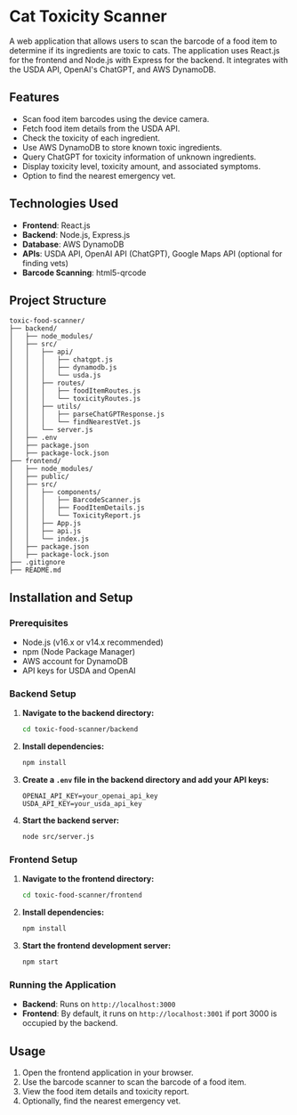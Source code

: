 # Cat Toxicity Scanner

A web application that allows users to scan the barcode of a food item to determine if its ingredients are toxic to cats. The application uses React.js for the frontend and Node.js with Express for the backend. It integrates with the USDA API, OpenAI's ChatGPT, and AWS DynamoDB.

## Features

- Scan food item barcodes using the device camera.
- Fetch food item details from the USDA API.
- Check the toxicity of each ingredient.
- Use AWS DynamoDB to store known toxic ingredients.
- Query ChatGPT for toxicity information of unknown ingredients.
- Display toxicity level, toxicity amount, and associated symptoms.
- Option to find the nearest emergency vet.

## Technologies Used

- **Frontend**: React.js
- **Backend**: Node.js, Express.js
- **Database**: AWS DynamoDB
- **APIs**: USDA API, OpenAI API (ChatGPT), Google Maps API (optional for finding vets)
- **Barcode Scanning**: html5-qrcode

## Project Structure

```
toxic-food-scanner/
├── backend/
│   ├── node_modules/
│   ├── src/
│   │   ├── api/
│   │   │   ├── chatgpt.js
│   │   │   ├── dynamodb.js
│   │   │   └── usda.js
│   │   ├── routes/
│   │   │   ├── foodItemRoutes.js
│   │   │   └── toxicityRoutes.js
│   │   ├── utils/
│   │   │   ├── parseChatGPTResponse.js
│   │   │   └── findNearestVet.js
│   │   └── server.js
│   ├── .env
│   ├── package.json
│   ├── package-lock.json
├── frontend/
│   ├── node_modules/
│   ├── public/
│   ├── src/
│   │   ├── components/
│   │   │   ├── BarcodeScanner.js
│   │   │   ├── FoodItemDetails.js
│   │   │   └── ToxicityReport.js
│   │   ├── App.js
│   │   ├── api.js
│   │   └── index.js
│   ├── package.json
│   ├── package-lock.json
├── .gitignore
├── README.md
```

## Installation and Setup

### Prerequisites

- Node.js (v16.x or v14.x recommended)
- npm (Node Package Manager)
- AWS account for DynamoDB
- API keys for USDA and OpenAI

### Backend Setup

1. **Navigate to the backend directory:**

   ```bash
   cd toxic-food-scanner/backend
   ```

2. **Install dependencies:**

   ```bash
   npm install
   ```

3. **Create a `.env` file in the backend directory and add your API keys:**

   ```plaintext
   OPENAI_API_KEY=your_openai_api_key
   USDA_API_KEY=your_usda_api_key
   ```

4. **Start the backend server:**

   ```bash
   node src/server.js
   ```

### Frontend Setup

1. **Navigate to the frontend directory:**

   ```bash
   cd toxic-food-scanner/frontend
   ```

2. **Install dependencies:**

   ```bash
   npm install
   ```

3. **Start the frontend development server:**

   ```bash
   npm start
   ```

### Running the Application

- **Backend**: Runs on `http://localhost:3000`
- **Frontend**: By default, it runs on `http://localhost:3001` if port 3000 is occupied by the backend.

## Usage

1. Open the frontend application in your browser.
2. Use the barcode scanner to scan the barcode of a food item.
3. View the food item details and toxicity report.
4. Optionally, find the nearest emergency vet.

